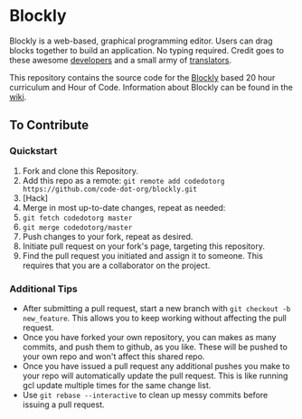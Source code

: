 # Blockly

Blockly is a web-based, graphical programming editor. Users can drag blocks together to build an application. No typing required. Credit goes to these awesome [developers](https://code.google.com/p/blockly/wiki/Credits#Engineers) and a small army of [translators](https://code.google.com/p/blockly/wiki/Credits#Translators).

This repository contains the source code for the [Blockly](https://code.google.com/p/blockly/) based 20 hour curriculum and Hour of Code. Information about Blockly can be found in the [wiki](https://code.google.com/p/blockly/w/list).

## To Contribute

### Quickstart

1. Fork and clone this Repository.
2. Add this repo as a remote: `git remote add codedotorg https://github.com/code-dot-org/blockly.git`
3. [Hack]
4. Merge in most up-to-date changes, repeat as needed:
  1. `git fetch codedotorg master`
  2. `git merge codedotorg/master`
4. Push changes to your fork, repeat as desired.
5. Initiate pull request on your fork's page, targeting this repository.
6. Find the pull request you initiated and assign it to someone. This requires that you are a collaborator on the project.

### Additional Tips

- After submitting a pull request, start a new branch with `git checkout -b new_feature`. This allows you to keep working without affecting the pull request.
- Once you have forked your own repository, you can makes as many commits, and push them to github, as you like. These will be pushed to your own repo and won't affect this shared repo. 
- Once you have issued a pull request any additional pushes you make to your repo will automatically update the pull request. This is like running gcl update multiple times for the same change list.
- Use `git rebase --interactive` to clean up messy commits before issuing a pull request. 
